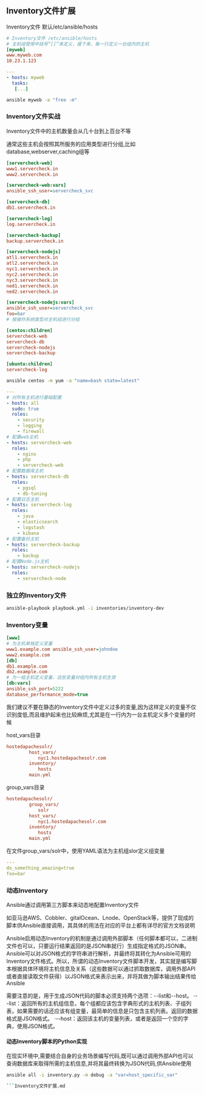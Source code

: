 ## Inventory文件扩展

Inventory文件 默认/etc/ansible/hosts

```ini
# Inventory文件 /etc/ansible/hosts
# 主机组使用中括号“[]”来定义，接下来，每一行定义一台组内的主机
[myweb]
www.myweb.com
10.23.1.123
```

```yaml
---
- hosts: myweb
  tasks:
   [...]
```

```bash
ansible myweb -a "free -m"
```

### Inventory文件实战

Inventory文件中的主机数量会从几十台到上百台不等

通常这些主机会按照其所服务的应用类型进行分组,比如 database,webserver,caching组等

```ini
[servercheck-web]
www1.servercheck.in
www2.servercheck.in

[servercheck-web:vars]
ansible_ssh_user=servercheck_svc

[servercheck-db]
db1.servercheck.in

[servercheck-log]
log.servercheck.in

[servercheck-backup]
backup.servercheck.in

[servercheck-nodejs]
atl1.servercheck.in
atl2.servercheck.in
nyc1.servercheck.in
nyc2.servercheck.in
nyc3.servercheck.in
ned1.servercheck.in
ned2.servercheck.in

[servercheck-nodejs:vars]
ansible_ssh_user=servercheck_svc
foo=bar
# 按操作系统类型对主机组进行分组

[centos:children]
servercheck-web
servercheck-db
servercheck-nodejs
servercheck-backup

[ubuntu:children]
servercheck-log
```

```bash
ansible centos -m yum -a "name=bash state=latest"
```

```yaml
---
# 对所有主机进行基础配置
- hosts: all
  sudo: true
  roles:
    - security
    - logging
    - firewall
# 配置web主机
- hosts: servercheck-web
  roles:
    - nginx
    - php
    - servercheck-web
# 配置数据库主机
- hosts: servercheck-db
  roles:
    - pgsql
    - db-tuning
# 配置日志主机
- hosts: servercheck-log
  roles:
    - java
    - elasticsearch
    - logstash
    - kibana
# 配置备份主机
- hosts: servercheck-backup
  roles:
    - backup
# 配置Node.js主机
- hosts: servercheck-nodejs
  roles:
    - servercheck-node
```

### 独立的Inventory文件

```bash
ansible-playbook playbook.yml -i inventories/inventory-dev
```

### Inventory变量

```ini
[www]
# 为主机单独定义变量
www1.example.com ansible_ssh_user=johndoe
www2.example.com
[db]
db1.example.com
db2.example.com
# 为一组主机定义变量，这些变量对组内所有主机生效
[db:vars]
ansible_ssh_port=5222
database_performance_mode=true
```
我们建议不要在静态的Inventory文件中定义过多的变量,因为这样定义的变量不仅识别度低,而且维护起来也比较麻烦,尤其是在一行内为一台主机定义多个变量的时候

host_vars目录

```ini
hostedapachesolr/
    　　 host_vars/
    　　　　 nyc1.hostedapachesolr.com
    　　 inventory/
    　　　　 hosts
    　　 main.yml
```
group_vars目录

```ini
hostedapachesolr/
    　　 group_vars/
    　　　　 solr
    　　 host_vars/
    　　　　 nyc1.hostedapachesolr.com
    　　 inventory/
    　　　　 hosts
    　　 main.yml
```

在文件group_vars/solr中，使用YAML语法为主机组slor定义组变量
```yaml
---
do_something_amazing=true
foo=bar
```

### 动态Inventory

Ansible通过调用第三方脚本来动态地配置Inventory文件

如亚马逊AWS、Cobbler、gitalOcean、Lnode、OpenStack等，提供了现成的脚本供Ansible直接调用，其具体的用法在对应的平台上都有详尽的官方文档说明

Ansible启用动态Inventory的机制是通过调用外部脚本（任何脚本都可以，二进制文件也可以，只要运行结果返回的是JSON串就行）生成指定格式的JSON串。Ansible可以对JSON格式的字符串进行解析，并最终将其转化为Ansible可用的Inventory文件格式。所以，所谓的动态Inventory文件脚本开发，其实就是编写脚本根据具体环境将主机信息及关系（这些数据可以通过抓取数据库，调用外部API或者直接读取文件获得）以JSON格式来表示出来，并将其做为脚本输出结果传给Ansible

需要注意的是，用于生成JSON代码的脚本必须支持两个选项：--list和--host。
·--list：返回所有的主机组信息，每个组都应该包含字典形式的主机列表、子组列表，如果需要的话还应该有组变量，最简单的信息是只包含主机列表。返回的数据格式是JSON格式。
·--host：返回该主机的变量列表，或者是返回一个空的字典，使用JSON格式。

#### 动态Inventory脚本的Python实现

在现实环境中,需要结合自身的业务场景编写代码,既可以通过调用外部API也可以查询数据库来取得所需的主机信息,并将其最终转换为JSON代码,供Ansible使用

```bash
ansible all -i inventory.py -m debug -a "var=host_specific_var"

```Inventory文件扩展.md
